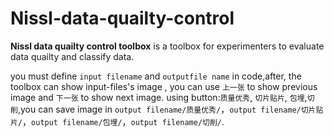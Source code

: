 # Nissl-data-quailty-control

**Nissl data quailty control toolbox** is a toolbox for experimenters to evaluate data quailty and classify data.

you must define `input filename` and `outputfile name` in code,after, the toolbox can show input-files's image , you can use `上一张` to show previous image and `下一张` to show next image. using button:`质量优秀`, `切片贴片`, `包埋`,`切削`,you can save image in `output filename/质量优秀/`，`output filename/切片贴片/`，`output filename/包埋/`，`output filename/切削/`.
